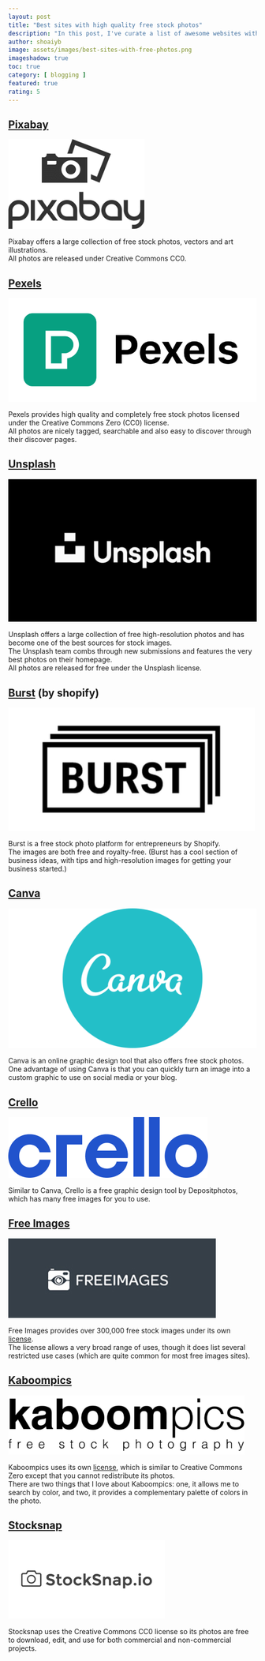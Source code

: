 ```yaml
---
layout: post
title: "Best sites with high quality free stock photos"
description: "In this post, I've curate a list of awesome websites with free commercial and non-commercial stock photos."
author: shoaiyb
image: assets/images/best-sites-with-free-photos.png
imageshadow: true
toc: true
category: [ blogging ]
featured: true
rating: 5
---
```




## [Pixabay](https://pixabay.com)
![pixabay](/assets/images/pixabay.png)      

Pixabay offers a large collection of free stock photos, vectors and art illustrations.       
All photos are released under Creative Commons CC0.

## [Pexels](https://www.pexels.com)
![pexels](/assets/images/pexels.png)      

Pexels provides high quality and completely free stock photos licensed under the Creative Commons Zero (CC0) license.      
All photos are nicely tagged, searchable and also easy to discover through their discover pages.        

## [Unsplash](https://unsplash.com)
![unsplash](/assets/images/unsplash.jpeg)     

Unsplash offers a large collection of free high-resolution photos and has become one of the best sources for stock images.    
The Unsplash team combs through new submissions and features the very best photos on their homepage.      
All photos are released for free under the Unsplash license.       

## [Burst](https://burst.shopify.com) (by shopify)
![burst](/assets/images/burst.jpg)     

Burst is a free stock photo platform for entrepreneurs by Shopify.     
The images are both free and royalty-free. (Burst has a cool section of business ideas, with tips and high-resolution images for getting your business started.)

## [Canva](https://www.canva.com/photos/free/)
![canva](/assets/images/canva.png)       

Canva is an online graphic design tool that also offers free stock photos.      
One advantage of using Canva is that you can quickly turn an image into a custom graphic to use on social media or your blog.

## [Crello](https://crello.com/)
![crello](/assets/images/crello.png)     

Similar to Canva, Crello is a free graphic design tool by Depositphotos, which has many free images for you to use.      

## [Free Images](https://www.freeimages.com/)
![freeimages](/assets/images/freeimages.png)     

Free Images provides over 300,000 free stock images under its own <a href="https://www.freeimages.com/license" target="_blank" rel="nofollow noreferrer">license</a>.       
The license allows a very broad range of uses, though it does list several restricted use cases (which are quite common for most free images sites).    

## [Kaboompics](https://kaboompics.com)
![kaboompics](/assets/images/kaboompics.png)       

Kaboompics uses its own <a href="https://kaboompics.com/page/license-and-faq" rel="nofollow noreferrer" target="_blank">license</a>, which is similar to Creative Commons Zero except that you cannot redistribute its photos.     
There are two things that I love about Kaboompics: one, it allows me to search by color, and two, it provides a complementary palette of colors in the photo.     

## [Stocksnap](https://stocksnap.io)
![stocksnap](/assets/images/stocksnap.png)      

Stocksnap uses the Creative Commons CC0 license so its photos are free to download, edit, and use for both commercial and non-commercial projects.     







